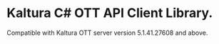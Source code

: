 # Kaltura C# OTT API Client Library.
Compatible with Kaltura OTT server version 5.1.41.27608 and above.
